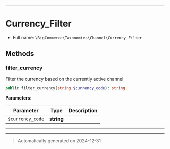 ***

# Currency_Filter





* Full name: `\BigCommerce\Taxonomies\Channel\Currency_Filter`




## Methods


### filter_currency

Filter the currency based on the currently active channel

```php
public filter_currency(string $currency_code): string
```








**Parameters:**

| Parameter | Type | Description |
|-----------|------|-------------|
| `$currency_code` | **string** |  |





***


***
> Automatically generated on 2024-12-31
